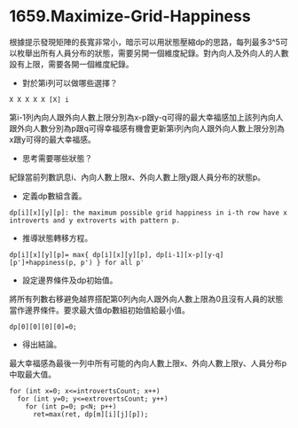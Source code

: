 # 1659.Maximize-Grid-Happiness

根據提示發現矩陣的長寬非常小，暗示可以用狀態壓縮dp的思路，每列最多3^5可以枚舉出所有人員分布的狀態，需要另開一個維度紀錄。對內向人及外向人的人數設有上限，需要各開一個維度紀錄。

- 對於第i列可以做哪些選擇？

```
X X X X X [X] i
```

第i-1列內向人跟外向人數上限分別為x-p跟y-q可得的最大幸福感加上該列內向人跟外向人數分別為p跟q可得幸福感有機會更新第i列內向人跟外向人數上限分別為x跟y可得的最大幸福感。

- 思考需要哪些狀態？

紀錄當前列數訊息i、內向人數上限x、外向人數上限y跟人員分布的狀態p。

- 定義dp數組含義。

```
dp[i][x][y][p]: the maximum possible grid happiness in i-th row have x introverts and y extroverts with pattern p.
```

- 推導狀態轉移方程。

```
dp[i][x][y][p]= max{ dp[i][x][y][p], dp[i-1][x-p][y-q][p']+happiness(p, p') } for all p'
```

- 設定邊界條件及dp初始值。

將所有列數右移避免越界搭配第0列內向人跟外向人數上限為0且沒有人員的狀態當作邊界條件。要求最大值dp數組初始值給最小值。

```
dp[0][0][0][0]=0;
```

- 得出結論。

最大幸福感為最後一列中所有可能的內向人數上限x、外向人數上限y、人員分布p中取最大值。

```
for (int x=0; x<=introvertsCount; x++)
  for (int y=0; y<=extrovertsCount; y++)
    for (int p=0; p<N; p++)
      ret=max(ret, dp[m][i][j][p]);
```
